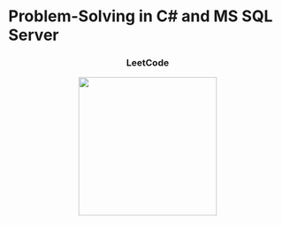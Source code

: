 # Problem-Solving in C# and MS SQL Server

<div align="center">
  <h3>LeetCode</h3>
  <img src="assets/leetcode.png" width="250"/>
</div>
